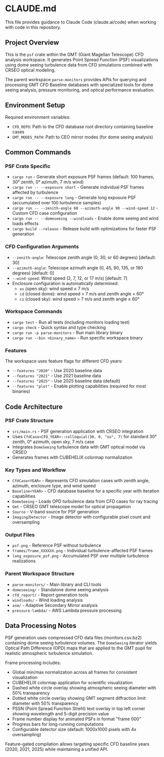 # CLAUDE.md

This file provides guidance to Claude Code (claude.ai/code) when working with code in this repository.

## Project Overview

This is the `psf` crate within the GMT (Giant Magellan Telescope) CFD analysis workspace. It generates Point Spread Function (PSF) visualizations using dome seeing turbulence data from CFD simulations combined with CRSEO optical modeling.

The parent workspace `parse-monitors` provides APIs for querying and processing GMT CFD Baseline databases with specialized tools for dome seeing analysis, pressure monitoring, and optical performance evaluation.

## Environment Setup

Required environment variables:
- `CFD_REPO`: Path to the CFD database root directory containing baseline cases
- `GMT_MODES_PATH`: Path to CEO mirror modes (for dome seeing analysis)

## Common Commands

### PSF Crate Specific
- `cargo run` - Generate short exposure PSF frames (default: 100 frames, 30° zenith, 0° azimuth, 7 m/s wind)
- `cargo run -- --exposure short` - Generate individual PSF frames affected by turbulence
- `cargo run -- --exposure long` - Generate long exposure PSF (accumulated over 100 turbulence samples)
- `cargo run -- --zenith-angle 60 --azimuth-angle 90 --wind-speed 12` - Custom CFD case configuration
- `cargo run -- --domeseeing --windloads` - Enable dome seeing and wind loads effects
- `cargo build --release` - Release build with optimizations for faster PSF generation

### CFD Configuration Arguments
- `--zenith-angle`: Telescope zenith angle (0, 30, or 60 degrees) [default: 30]
- `--azimuth-angle`: Telescope azimuth angle (0, 45, 90, 135, or 180 degrees) [default: 0]
- `--wind-speed`: Wind speed (2, 7, 12, or 17 m/s) [default: 7]
- Enclosure configuration is automatically determined:
  - `os` (open sky): wind speed ≤ 7 m/s
  - `cd` (closed dome): wind speed > 7 m/s and zenith angle < 60°
  - `cs` (closed sky): wind speed > 7 m/s and zenith angle ≥ 60°

### Workspace Commands
- `cargo test` - Run all tests (including monitors loading test)
- `cargo check` - Quick syntax and type checking
- `cargo run -p parse-monitors` - Run main library binary
- `cargo run --bin <binary_name>` - Run specific workspace binary

### Features
The workspace uses feature flags for different CFD years:
- `--features "2020"` - Use 2020 baseline data
- `--features "2021"` - Use 2021 baseline data  
- `--features "2025"` - Use 2025 baseline data (default)
- `--features "plot"` - Enable plotting capabilities (required for most binaries)

## Code Architecture

### PSF Crate Structure
- `src/main.rs` - PSF generation application with CRSEO integration
- Uses `CfdCase<CFD_YEAR>::colloquial(30, 0, "os", 7)` for standard 30° zenith, 0° azimuth, open sky, 7 m/s case
- Integrates `DomeSeeing` turbulence data with GMT optical model via CRSEO
- Generates frames with CUBEHELIX colormap normalization

### Key Types and Workflow
- `CfdCase<YEAR>` - Represents CFD simulation cases with zenith angle, azimuth, enclosure type, and wind speed
- `Baseline<YEAR>` - CFD database baseline for a specific year with iteration capabilities  
- `DomeSeeing` - Loads OPD turbulence data from CFD cases for ray tracing
- `Gmt` - CRSEO GMT telescope model for optical propagation
- `Source` - V-band source for PSF generation
- `Imaging`/`Detector` - Image detector with configurable pixel count and oversampling

### Output Files
- `psf.png` - Reference PSF without turbulence
- `frames/frame_XXXXXX.png` - Individual turbulence-affected PSF frames  
- `long_exposure_psf.png` - Accumulated PSF over multiple turbulence realizations

### Parent Workspace Structure
- `parse-monitors/` - Main library and CLI tools
- `domeseeing/` - Standalone dome seeing analysis
- `cfd_report/` - Report generation tools
- `windloads/` - Wind loading analysis
- `asm/` - Adaptive Secondary Mirror analysis
- `pressure-lambda/` - AWS Lambda pressure processing

## Data Processing Notes

PSF generation uses compressed CFD data files (monitors.csv.bz2) containing dome seeing turbulence volumes. The `DomeSeeing` iterator yields Optical Path Difference (OPD) maps that are applied to the GMT pupil for realistic atmospheric turbulence simulation.

Frame processing includes:
- Global min/max normalization across all frames for consistent visualization
- CUBEHELIX colormap application for scientific visualization
- Dashed white circle overlay showing atmospheric seeing diameter with 50% transparency
- Dotted white circle overlay showing GMT segment diffraction limit diameter with 50% transparency
- PSSN (Point Spread Function Strehl) text overlay in top left corner showing wavelength and 5-digit precision value
- Frame number display for animated PSFs in format "frame 000"
- Progress bars for long-running computations
- Configurable detector size (default: 1000x1000 pixels with 4x oversampling)

Feature-gated compilation allows targeting specific CFD baseline years (2020, 2021, 2025) while maintaining a unified API.